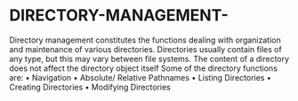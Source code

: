 # DIRECTORY-MANAGEMENT-
Directory management constitutes the functions dealing with organization and maintenance of various directories. Directories usually contain files of any type, but this may vary between file systems. The content of a directory does not affect the directory object itself  Some of the directory functions are:  • Navigation  • Absolute/ Relative Pathnames  • Listing Directories  • Creating Directories  • Modifying Directories 
